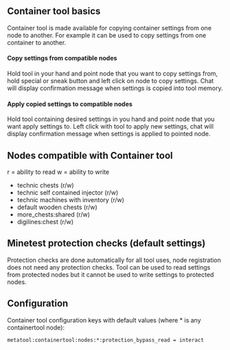 ## Container tool basics

Container tool is made available for copying container settings from one node to another.
For example it can be used to copy settings from one container to another.

#### Copy settings from compatible nodes

Hold tool in your hand and point node that you want to copy settings from, hold special or sneak button and left click on node to copy settings.
Chat will display confirmation message when settings is copied into tool memory.

#### Apply copied settings to compatible nodes

Hold tool containing desired settings in you hand and point node that you want apply settings to.
Left click with tool to apply new settings, chat will display confirmation message when settings is applied to pointed node.

## Nodes compatible with Container tool

r = ability to read
w = ability to write

* technic chests (r/w)
* technic self contained injector (r/w)
* technic machines with inventory (r/w)
* default wooden chests (r/w)
* more_chests:shared (r/w)
* digilines:chest (r/w)

## Minetest protection checks (default settings)

Protection checks are done automatically for all tool uses, node registration does not need any protection checks.
Tool can be used to read settings from protected nodes but it cannot be used to write settings to protected nodes.

## Configuration

Container tool configuration keys with default values (where * is any containertool node):

```
metatool:containertool:nodes:*:protection_bypass_read = interact
```
